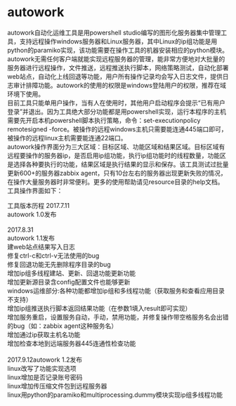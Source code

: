 # autowork
   autowork自动化运维工具是用powershell studio编写的图形化服务器集中管理工具，支持远程操作windows服务器和Linux服务器，其中Linux的ip组功能是用python的paramiko实现，该功能需要在操作工具的机器安装相应的python模块。autowork无需任何客户端就能实现远程服务器的管理，能非常方便地对大批量的服务器进行远程操作，文件推送，远程推送执行脚本，网络策略测试，自动化部署web站点，自动化上线回退等功能，用户所有操作记录均会写入日志文件，提供日志审计排障功能。autowork的使用的权限是windows登陆用户的权限，推荐在域环境下使用。<br>
    目前工具只能单用户操作，当有人在使用时，其他用户启动程序会提示“已有用户登录”并退出。因为工具绝大部分功能都是用powershell实现，运行本程序的主机需要先开启本机powershell脚本执行策略，命令：set-executionpolicy remotesigned -force。被操作的远程windows主机只需要能连通445端口即可，被操作的远程linux主机需要能连通22端口。<br>
    autowork操作界面分为三大区域：目标区域、功能区域和结果区域。目标区域有远程要操作的服务器ip，是否启用ip组功能，执行ip组功能时的线程数量，功能区是选择各种要执行的功能，结果区域是执行结果的显示和保存。该工具测试过批量更新600+的服务器zabbix agent，只有10台左右的服务器出现更新失败的情况，在操作大量服务器时非常便利。更多的使用帮助请见resource目录的help文档。<br>
工具操作界面如下：<br>



工具版本历程
2017.7.11<br>
autowork 1.0发布<br>
<br>
2017.8.31<br>
autowork 1.1发布<br>
建web站点结果写入日志<br>
修复ctrl-c和ctrl-v无法使用的bug<br>
修复回退功能无先删除程序目录的bug<br>
增加ip组多线程建站、更新、回退功能更新功能<br>
增加更新源目录含config配置文件也能够更新<br>
windows运维部分:各种功能都增加ip组和多线程功能（获取服务和查看应用目录不支持）<br>
增加ip组推送执行脚本返回结果功能（在参数1填入result即可实现）<br>
增加服务重启，设置服务自动，手动，禁用功能，并修复操作带空格服务名会出错的bug（如：zabbix agent这种服务名）<br>
增加通过ip获取主机名功能<br>
增加检查本地到远端服务器445连通性检查功能<br>
<br>
2017.9.12autowork 1.2发布<br>
linux改写了功能实现选项<br>
linux增加是否记录账号密码<br>
linux增加传压缩文件包到远程服务器<br>
linux用python的paramiko和multiprocessing.dummy模块实现ip组多线程功能<br>
